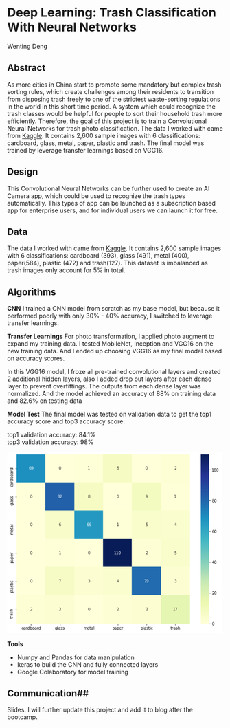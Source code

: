 # Deep Learning: Trash Classification With Neural Networks
Wenting Deng

## Abstract
As more cities in China start to promote some mandatory but complex trash sorting rules, which create challenges among their residents to transition from disposing trash freely to one of the strictest waste-sorting regulations in the world in this short time period. A system which could recognize the trash classes would be helpful for people to sort their household trash more efficiently. Therefore, the goal of this project is to train a Convolutional Neural Networks for trash photo classification. The data I worked with came from [Kaggle](https://www.kaggle.com/asdasdasasdas/garbage-classification). It contains 2,600 sample images with 6 classifications: cardboard, glass, metal, paper, plastic and trash. The final model was trained by leverage transfer learnings based on VGG16.

## Design
This Convolutional Neural Networks can be further used to create an AI Camera app, which could be used to recognize the trash types automatically. This types of app can be launched as a subscription based app for enterprise users, and for individual users we can launch it for free.

## Data
The data I worked with came from [Kaggle](https://www.kaggle.com/asdasdasasdas/garbage-classification). It contains 2,600 sample images with 6 classifications: cardboard (393), glass (491), metal (400), paper(584), plastic (472) and trash(127). This dataset is imbalanced as trash images only account for 5% in total.


## Algorithms
**CNN**
I trained a CNN model from scratch as my base model, but because it performed poorly with only 30% - 40% accuracy, I switched to leverage transfer learnings.

**Transfer Learnings**
For photo transformation, I applied photo augment to expand my training data.
I tested MobileNet, Inception and VGG16 on the new training data. And I ended up choosing VGG16 as my final model based on accuracy scores.

In this VGG16 model, I froze all pre-trained convolutional layers and created 2 additional hidden layers, also I added drop out layers after each dense layer to prevent overfittings. The outputs from each dense layer was normalized. And the model achieved an accuracy of 88% on training data and 82.6% on testing data

**Model Test**
The final model was tested on validation data to get the top1 accuracy score and top3 accuracy score:


top1 validation accuracy: 84.1%\
top3 validation accuracy: 98%

<img src="plots/confusion_matrix.png" width=500>

**Tools**
* Numpy and Pandas for data manipulation
* keras to build the CNN and fully connected layers
* Google Colaboratory for model training

## Communication##
Slides. I will further update this project and add it to blog after the bootcamp.

